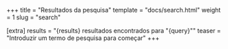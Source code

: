 +++
title = "Resultados da pesquisa"
template = "docs/search.html"
weight = 1
slug = "search"

[extra]
results = "{results} resultados encontrados para \"{query}\""
teaser = "Introduzir um termo de pesquisa para começar"
+++
